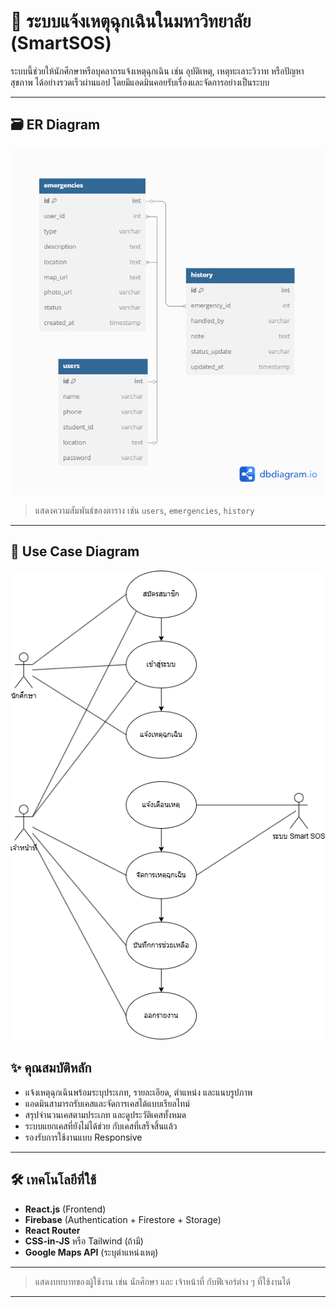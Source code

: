 # 🚨 ระบบแจ้งเหตุฉุกเฉินในมหาวิทยาลัย (SmartSOS)

ระบบนี้ช่วยให้นักศึกษาหรือบุคลากรแจ้งเหตุฉุกเฉิน เช่น อุบัติเหตุ, เหตุทะเลาะวิวาท หรือปัญหาสุขภาพ ได้อย่างรวดเร็วผ่านแอป โดยมีแอดมินคอยรับเรื่องและจัดการอย่างเป็นระบบ

---

## 🗃️ ER Diagram

![ER Diagram](https://raw.githubusercontent.com/Onpreeya-Jantakote/SmartSOS/main/er%20smartsos.png
)

> แสดงความสัมพันธ์ของตาราง เช่น `users`, `emergencies`, `history`

---

## 📘 Use Case Diagram

![Use Case Diagram](https://raw.githubusercontent.com/Onpreeya-Jantakote/SmartSOS/main/usecase%20smartsos.png
)

## ✨ คุณสมบัติหลัก

- แจ้งเหตุฉุกเฉินพร้อมระบุประเภท, รายละเอียด, ตำแหน่ง และแนบรูปภาพ
- แอดมินสามารถรับเคสและจัดการเคสได้แบบเรียลไทม์
- สรุปจำนวนเคสตามประเภท และดูประวัติเคสทั้งหมด
- ระบบแยกเคสที่ยังไม่ได้ช่วย กับเคสที่เสร็จสิ้นแล้ว
- รองรับการใช้งานแบบ Responsive

---

## 🛠 เทคโนโลยีที่ใช้

- **React.js** (Frontend)
- **Firebase** (Authentication + Firestore + Storage)
- **React Router**
- **CSS-in-JS** หรือ Tailwind (ถ้ามี)
- **Google Maps API** (ระบุตำแหน่งเหตุ)

---

> แสดงบทบาทของผู้ใช้งาน เช่น นักศึกษา และ เจ้าหน้าที่ กับฟีเจอร์ต่าง ๆ ที่ใช้งานได้

---
